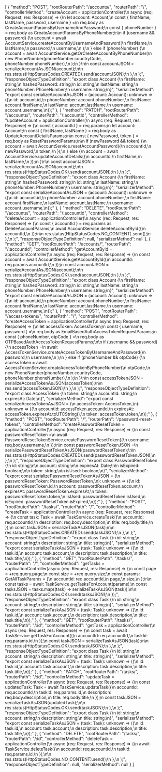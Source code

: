 [
  {
    "method": "POST",
    "rootRouterPath": "/accounts/",
    "routerPath": "/",
    "controllerMethod": "createAccount = applicationController(\n    async (req: Request<CreateAccountParams>, res: Response) => {\n      let account: Account;\n      const { firstName, lastName, password, username } =\n        req.body as CreateAccountParamsByUsernameAndPassword;\n      const { phoneNumber } = req.body as CreateAccountParamsByPhoneNumber;\n\n      if (username && password) {\n        account = await AccountService.createAccountByUsernameAndPassword(\n          firstName,\n          lastName,\n          password,\n          username,\n        );\n      } else if (phoneNumber) {\n        account = await AccountService.getOrCreateAccountByPhoneNumber(\n          new PhoneNumber(phoneNumber.countryCode, phoneNumber.phoneNumber),\n        );\n      }\n\n      const accountJSON = serializeAccountAsJSON(account);\n\n      res.status(HttpStatusCodes.CREATED).send(accountJSON);\n    },\n  );",
    "responseObjectTypeDefinition": "export class Account {\n  firstName: string;\n  hashedPassword: string;\n  id: string;\n  lastName: string;\n  phoneNumber: PhoneNumber;\n  username: string;\n}",
    "serializerMethod": "export const serializeAccountAsJSON = (account: Account): unknown => ({\n  id: account.id,\n  phoneNumber: account.phoneNumber,\n  firstName: account.firstName,\n  lastName: account.lastName,\n  username: account.username,\n});"
  },
  {
    "method": "PATCH",
    "rootRouterPath": "/accounts/",
    "routerPath": "/:accountId",
    "controllerMethod": "updateAccount = applicationController(\n    async (req: Request<UpdateAccountParams>, res: Response) => {\n      const { accountId } = req.params;\n      let account: Account;\n      const { firstName, lastName } = req.body as UpdateAccountDetailsParams;\n\n      const { newPassword, token } = req.body as ResetPasswordParams;\n\n      if (newPassword && token) {\n        account = await AccountService.resetAccountPassword({\n          accountId,\n          newPassword,\n          token,\n        });\n      } else {\n        account = await AccountService.updateAccountDetails({\n          accountId,\n          firstName,\n          lastName,\n        });\n      }\n\n      const accountJSON = serializeAccountAsJSON(account);\n\n      res.status(HttpStatusCodes.OK).send(accountJSON);\n    },\n  );",
    "responseObjectTypeDefinition": "export class Account {\n  firstName: string;\n  hashedPassword: string;\n  id: string;\n  lastName: string;\n  phoneNumber: PhoneNumber;\n  username: string;\n}",
    "serializerMethod": "export const serializeAccountAsJSON = (account: Account): unknown => ({\n  id: account.id,\n  phoneNumber: account.phoneNumber,\n  firstName: account.firstName,\n  lastName: account.lastName,\n  username: account.username,\n});"
  },
  {
    "method": "DELETE",
    "rootRouterPath": "/accounts/",
    "routerPath": "/:accountId",
    "controllerMethod": "deleteAccount = applicationController(\n    async (req: Request<DeleteAccountParams>, res: Response) => {\n      const { accountId } = req.params as DeleteAccountParams;\n      await AccountService.deleteAccountById({\n        accountId,\n      });\n\n      res.status(HttpStatusCodes.NO_CONTENT).send();\n    },\n  );",
    "responseObjectTypeDefinition": null,
    "serializerMethod": null
  },
  {
    "method": "GET",
    "rootRouterPath": "/accounts/",
    "routerPath": "/:accountId",
    "controllerMethod": "getAccountById = applicationController(\n    async (req: Request<GetAccountParams>, res: Response) => {\n      const account = await AccountService.getAccountById({\n        accountId: req.params.accountId,\n      });\n      const accountJSON = serializeAccountAsJSON(account);\n\n      res.status(HttpStatusCodes.OK).send(accountJSON);\n    },\n  );",
    "responseObjectTypeDefinition": "export class Account {\n  firstName: string;\n  hashedPassword: string;\n  id: string;\n  lastName: string;\n  phoneNumber: PhoneNumber;\n  username: string;\n}",
    "serializerMethod": "export const serializeAccountAsJSON = (account: Account): unknown => ({\n  id: account.id,\n  phoneNumber: account.phoneNumber,\n  firstName: account.firstName,\n  lastName: account.lastName,\n  username: account.username,\n});"
  },
  {
    "method": "POST",
    "rootRouterPath": "/access-tokens/",
    "routerPath": "/",
    "controllerMethod": "createAccessToken = applicationController(\n    async (req: Request<CreateAccessTokenParams>, res: Response) => {\n      let accessToken: AccessToken;\n      const { username, password } =\n        req.body as EmailBasedAuthAccessTokenRequestParams;\n      const { phoneNumber, otpCode } =\n        req.body as OTPBasedAuthAccessTokenRequestParams;\n\n      if (username && password) {\n        accessToken =\n          await AccessTokenService.createAccessTokenByUsernameAndPassword(\n            password,\n            username,\n          );\n      } else if (phoneNumber && otpCode) {\n        accessToken = await AccessTokenService.createAccessTokenByPhoneNumber(\n          otpCode,\n          new PhoneNumber(phoneNumber.countryCode, phoneNumber.phoneNumber),\n        );\n      }\n\n      const accessTokenJSON = serializeAccessTokenAsJSON(accessToken);\n\n      res.send(accessTokenJSON);\n    },\n  );",
    "responseObjectTypeDefinition": "export class AccessToken {\n  token: string;\n  accountId: string;\n  expiresAt: Date;\n}",
    "serializerMethod": "export const serializeAccessTokenAsJSON = (\n  accessToken: AccessToken,\n): unknown => ({\n  accountId: accessToken.accountId,\n  expiresAt: accessToken.expiresAt.toUTCString(),\n  token: accessToken.token,\n});"
  },
  {
    "method": "POST",
    "rootRouterPath": "/",
    "routerPath": "/password-reset-tokens",
    "controllerMethod": "createPasswordResetToken = applicationController(\n    async (req: Request<CreatePasswordResetTokenParams>, res: Response) => {\n      const passwordResetToken =\n        await PasswordResetTokenService.createPasswordResetToken({\n          username: req.body.username,\n        });\n\n      const passwordResetTokenJSON =\n        serializePasswordResetTokenAsJSON(passwordResetToken);\n\n      res.status(HttpStatusCodes.CREATED).send(passwordResetTokenJSON);\n    },\n  );",
    "responseObjectTypeDefinition": "export class PasswordResetToken {\n  id: string;\n\n  account: string;\n\n  expiresAt: Date;\n\n  isExpired: boolean;\n\n  token: string;\n\n  isUsed: boolean;\n}",
    "serializerMethod": "export const serializePasswordResetTokenAsJSON = (\n  passwordResetToken: PasswordResetToken,\n): unknown => ({\n  id: passwordResetToken.id,\n  account: passwordResetToken.account,\n  expiresAt: passwordResetToken.expiresAt,\n  token: passwordResetToken.token,\n  isUsed: passwordResetToken.isUsed,\n  isExpired: passwordResetToken.isExpired,\n});"
  },
  {
    "method": "POST",
    "rootRouterPath": "/tasks/",
    "routerPath": "/",
    "controllerMethod": "createTask = applicationController(\n    async (req: Request<CreateTaskParams>, res: Response) => {\n      const task: Task = await TaskService.createTask({\n        accountId: req.accountId,\n        description: req.body.description,\n        title: req.body.title,\n      });\n      const taskJSON = serializeTaskAsJSON(task);\n\n      res.status(HttpStatusCodes.CREATED).send(taskJSON);\n    },\n  );",
    "responseObjectTypeDefinition": "export class Task {\n  id: string;\n  account: string;\n  description: string;\n  title: string;\n}",
    "serializerMethod": "export const serializeTaskAsJSON = (task: Task): unknown => ({\n  id: task.id,\n  account: task.account,\n  description: task.description,\n  title: task.title,\n});"
  },
  {
    "method": "GET",
    "rootRouterPath": "/tasks/",
    "routerPath": "/",
    "controllerMethod": "getTasks = applicationController(async (req: Request, res: Response) => {\n    const page = +req.query.page;\n    const size = +req.query.size;\n    const params: GetAllTaskParams = {\n      accountId: req.accountId,\n      page,\n      size,\n    };\n\n    const tasks = await TaskService.getTasksForAccount(params);\n    const tasksJSON = tasks.map((task) => serializeTaskAsJSON(task));\n\n    res.status(HttpStatusCodes.OK).send(tasksJSON);\n  });",
    "responseObjectTypeDefinition": "export class Task {\n  id: string;\n  account: string;\n  description: string;\n  title: string;\n}",
    "serializerMethod": "export const serializeTaskAsJSON = (task: Task): unknown => ({\n  id: task.id,\n  account: task.account,\n  description: task.description,\n  title: task.title,\n});"
  },
  {
    "method": "GET",
    "rootRouterPath": "/tasks/",
    "routerPath": "/:id",
    "controllerMethod": "getTask = applicationController(\n    async (req: Request<GetTaskParams>, res: Response) => {\n      const task = await TaskService.getTaskForAccount({\n        accountId: req.accountId,\n        taskId: req.params.id,\n      });\n      const taskJSON = serializeTaskAsJSON(task);\n\n      res.status(HttpStatusCodes.OK).send(taskJSON);\n    },\n  );",
    "responseObjectTypeDefinition": "export class Task {\n  id: string;\n  account: string;\n  description: string;\n  title: string;\n}",
    "serializerMethod": "export const serializeTaskAsJSON = (task: Task): unknown => ({\n  id: task.id,\n  account: task.account,\n  description: task.description,\n  title: task.title,\n});"
  },
  {
    "method": "PATCH",
    "rootRouterPath": "/tasks/",
    "routerPath": "/:id",
    "controllerMethod": "updateTask = applicationController(\n    async (req: Request<UpdateTaskParams>, res: Response) => {\n      const updatedTask: Task = await TaskService.updateTask({\n        accountId: req.accountId,\n        taskId: req.params.id,\n        description: req.body.description,\n        title: req.body.title,\n      });\n      const taskJSON = serializeTaskAsJSON(updatedTask);\n\n      res.status(HttpStatusCodes.OK).send(taskJSON);\n    },\n  );",
    "responseObjectTypeDefinition": "export class Task {\n  id: string;\n  account: string;\n  description: string;\n  title: string;\n}",
    "serializerMethod": "export const serializeTaskAsJSON = (task: Task): unknown => ({\n  id: task.id,\n  account: task.account,\n  description: task.description,\n  title: task.title,\n});"
  },
  {
    "method": "DELETE",
    "rootRouterPath": "/tasks/",
    "routerPath": "/:id",
    "controllerMethod": "deleteTask = applicationController(\n    async (req: Request<DeleteTaskParams>, res: Response) => {\n      await TaskService.deleteTask({\n        accountId: req.accountId,\n        taskId: req.params.id,\n      });\n\n      res.status(HttpStatusCodes.NO_CONTENT).send();\n    },\n  );",
    "responseObjectTypeDefinition": null,
    "serializerMethod": null
  }
]